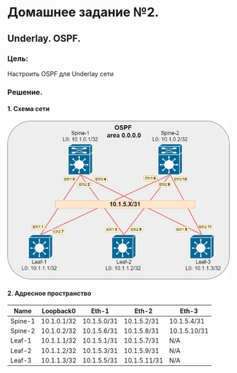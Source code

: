 # Домашнее задание №2.
## Underlay. OSPF.
### Цель:
Настроить OSPF для Underlay сети

### Решение.
#### 1. Схема сети
![dz2_scheme_network](dz2_scheme_network.png)

#### 2. Адресное пространство

|Name|Loopback0|Eth-1|Eth-2|Eth-3|
|---|---|---|---|---|
Spine-1|10.1.0.1/32|10.1.5.0/31|10.1.5.2/31|10.1.5.4/31|
Spine-2|10.1.0.2/32|10.1.5.6/31|10.1.5.8/31|10.1.5.10/31|
Leaf-1|10.1.1.1/32|10.1.5.1/31|10.1.5.7/31|N/A|
Leaf-2|10.1.1.2/32|10.1.5.3/31|10.1.5.9/31|N/A|
Leaf-3|10.1.1.3/32|10.1.5.5/31|10.1.5.11/31|N/A|